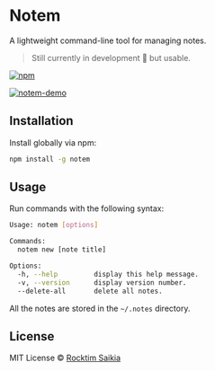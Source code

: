 # Notem

A lightweight command-line tool for managing notes. 
> Still currently in development 🚧 but usable.

[![npm](https://img.shields.io/npm/v/notem?color=brightgreen)](https://www.npmjs.com/package/notem)

[![notem-demo](https://github.com/user-attachments/assets/e7da7373-9327-4ee4-bd6e-8969342d472f)](https://github.com/user-attachments/assets/a6f82686-1cf9-4714-8852-edd35fa1a248)

## Installation

Install globally via npm:

```sh
npm install -g notem
```

## Usage

Run commands with the following syntax:

```sh
Usage: notem [options]

Commands:
  notem new [note title]

Options:
  -h, --help         display this help message.
  -v, --version      display version number.
  --delete-all       delete all notes.
```

All the notes are stored in the `~/.notes` directory.

## License

MIT License &copy; [Rocktim Saikia](https://github.com/rocktimsaikia)
